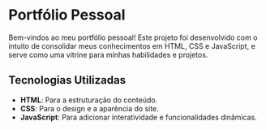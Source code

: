 # Portfólio Pessoal

Bem-vindos ao meu portfólio pessoal! Este projeto foi desenvolvido com o intuito de consolidar meus conhecimentos em HTML, CSS e JavaScript, e serve como uma vitrine para minhas habilidades e projetos.

## Tecnologias Utilizadas
- **HTML**: Para a estruturação do conteúdo.
- **CSS**: Para o design e a aparência do site.
- **JavaScript**: Para adicionar interatividade e funcionalidades dinâmicas.


